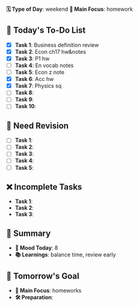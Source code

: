 **🗓️ Type of Day**: weekend
**🎯 Main Focus**: homework

## 📝 Today's To-Do List
- [x] **Task 1**: Business definition review
- [x] **Task 2**: Econ ch17 hw&notes
- [x] **Task 3**: P1 hw
- [ ] **Task 4**: En vocab notes
- [ ] **Task 5**: Econ z note
- [x] **Task 6**: Acc hw
- [x] **Task 7**: Physics sq
- [ ] **Task 8**: 
- [ ] **Task 9**: 
- [ ] **Task 10**: 

## 🍵 Need Revision
- [ ] **Task 1**: 
- [ ] **Task 2**: 
- [ ] **Task 3**: 
- [ ] **Task 4**: 
- [ ] **Task 5**: 

## ❌ Incomplete Tasks
- **Task 1**: 
- **Task 2**: 
- **Task 3**: 

## 🌟 Summary
- **🙂 Mood Today**: 8
- **📚 Learnings**: balance time, review early

## 🎯 Tomorrow's Goal
- **🎯 Main Focus**: homeworks
- **🛠️ Preparation**: 
